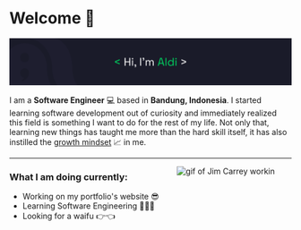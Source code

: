 # Welcome 👋

![banner](/images/banner.png)

I am a **Software Engineer** 💻 based in **Bandung, Indonesia**. I started learning software development out of curiosity and immediately realized this field is something I want to do for the rest of my life. Not only that, learning new things has taught me more than the hard skill itself, it has also instilled the [growth mindset](https://www.wgu.edu/blog/what-is-growth-mindset-8-steps-develop-one1904.html) 📈 in me.

---

<img align="right" style="margin-right: 30px" src="https://media.tenor.com/LJC9j1vSkXwAAAAd/j-im-carreytyping-busy-working.gif" height="150" alt="gif of Jim Carrey workin"/>

### **What I am doing currently:**

- Working on my portfolio's website 😎
- Learning Software Engineering 🕵🏻‍♂️
- Looking for a waifu 👉👈
